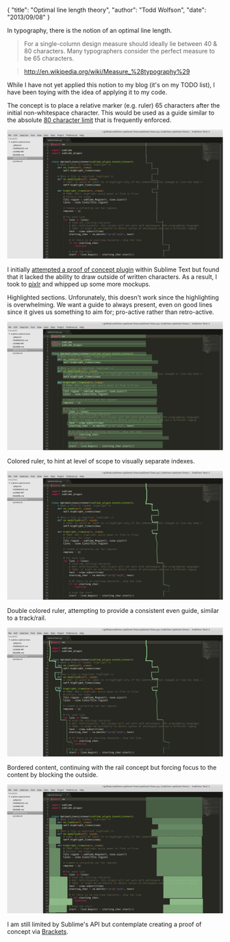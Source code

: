 {
  "title": "Optimal line length theory",
  "author": "Todd Wolfson",
  "date": "2013/09/08"
}

In typography, there is the notion of an optimal line length.

> For a single-column design measure should ideally lie between 40 & 80 characters. Many typographers consider the perfect measure to be 65 characters.

> http://en.wikipedia.org/wiki/Measure_%28typography%29

While I have not yet applied this notion to my blog (it's on my TODO list), I have been toying with the idea of applying it to my code.

The concept is to place a relative marker (e.g. ruler) 65 characters after the initial non-whitespace character. This would be used as a guide similar to the absolute [80 character limit][] that is frequently enforced.

[80 character limit]: http://en.wikipedia.org/wiki/Characters_per_line

[![Optimal line length sketch][continuous]][continuous]

[continuous]: /public/images/articles/optimal-line-length-theory/optimal-ruler-continuous.jpg

I initially [attempted a proof of concept plugin][optimal-lines] within Sublime Text but found that it lacked the ability to draw outside of written characters. As a result, I took to [pixlr][] and whipped up some more mockups.

[optimal-lines]: https://github.com/twolfson/sublime-optimal-lines
[pixlr]: http://pixlr.com/editor/

Highlighted sections. Unforunately, this doesn't work since the highlighting is overwhelming. We want a guide to always present, even on good lines since it gives us something to aim for; pro-active rather than retro-active.

[![Highlighted sections][highlighted]][highlighted]

[highlighted]: /public/images/articles/optimal-line-length-theory/optimal-highlight.jpg

Colored ruler, to hint at level of scope to visually separate indexes.

[![Colored ruler][colored]][colored]

[colored]: /public/images/articles/optimal-line-length-theory/optimal-colored-ruler-continuous.jpg

Double colored ruler, attempting to provide a consistent even guide, similar to a track/rail.

[![Double colored ruler][double-colored]][double-colored]

[double-colored]: /public/images/articles/optimal-line-length-theory/optimal-lines-double-ruler.jpg

Bordered content, continuing with the rail concept but forcing focus to the content by blocking the outside.

[![Bordered content][bordered]][bordered]

[bordered]: /public/images/articles/optimal-line-length-theory/optimal-lines-bordered.jpg

I am still limited by Sublime's API but contemplate creating a proof of concept via [Brackets][].

[Brackets]: http://brackets.io/
